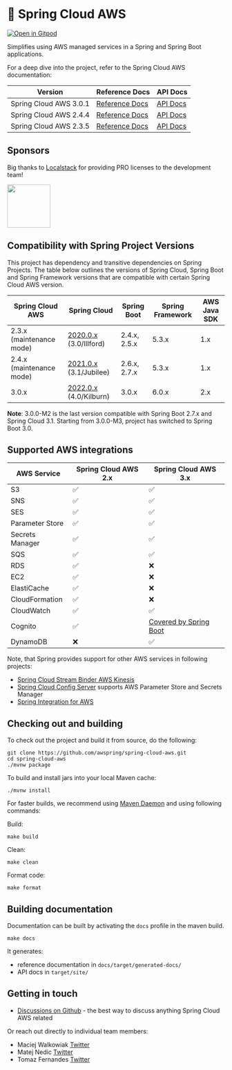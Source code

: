# 🍃 Spring Cloud AWS

[![Open in Gitpod](https://gitpod.io/button/open-in-gitpod.svg)](https://gitpod.io/from-referrer/)

Simplifies using AWS managed services in a Spring and Spring Boot applications.

For a deep dive into the project, refer to the Spring Cloud AWS documentation:

| Version                | Reference Docs                                                                                   | API Docs                                                                            |
|------------------------|--------------------------------------------------------------------------------------------------|-------------------------------------------------------------------------------------|
| Spring Cloud AWS 3.0.1 | [Reference Docs](https://docs.awspring.io/spring-cloud-aws/docs/3.0.1/reference/html/index.html) | [API Docs](https://docs.awspring.io/spring-cloud-aws/docs/3.0.1/apidocs/index.html) | 
| Spring Cloud AWS 2.4.4 | [Reference Docs](https://docs.awspring.io/spring-cloud-aws/docs/2.4.4/reference/html/index.html) | [API Docs](https://docs.awspring.io/spring-cloud-aws/docs/2.4.4/apidocs/index.html) | 
| Spring Cloud AWS 2.3.5 | [Reference Docs](https://docs.awspring.io/spring-cloud-aws/docs/2.3.5/reference/html/index.html) | [API Docs](https://docs.awspring.io/spring-cloud-aws/docs/2.3.5/apidocs/index.html) |

## Sponsors

Big thanks to [Localstack](https://localstack.cloud) for providing PRO licenses to the development team!

<a href="https://localstack.cloud"><img src="https://user-images.githubusercontent.com/47351025/215054012-f5af0761-0bd5-49c6-bd3e-c6b2a6844f53.png" height="100" /></a>

## Compatibility with Spring Project Versions

This project has dependency and transitive dependencies on Spring Projects. The table below outlines the versions of Spring Cloud, Spring Boot and Spring Framework versions that are compatible with certain Spring Cloud AWS version.

| Spring Cloud AWS             | Spring Cloud                                                                                                          | Spring Boot  | Spring Framework | AWS Java SDK |
|------------------------------|-----------------------------------------------------------------------------------------------------------------------|--------------|------------------|--------------|
| 2.3.x (maintenance mode)  	| [2020.0.x](https://github.com/spring-cloud/spring-cloud-release/wiki/Spring-Cloud-2020.0-Release-Notes) (3.0/Illford) | 2.4.x, 2.5.x | 5.3.x            | 1.x          |
| 2.4.x (maintenance mode)  	| [2021.0.x](https://github.com/spring-cloud/spring-cloud-release/wiki/Spring-Cloud-2021.0-Release-Notes) (3.1/Jubilee) | 2.6.x, 2.7.x | 5.3.x            | 1.x          |
| 3.0.x                        | [2022.0.x](https://github.com/spring-cloud/spring-cloud-release/wiki/Spring-Cloud-2022.0-Release-Notes) (4.0/Kilburn) | 3.0.x        | 6.0.x            | 2.x          |

**Note**: 3.0.0-M2 is the last version compatible with Spring Boot 2.7.x and Spring Cloud 3.1. Starting from 3.0.0-M3, project has switched to Spring Boot 3.0.

## Supported AWS integrations

| AWS Service     | Spring Cloud AWS 2.x | Spring Cloud AWS 3.x                                                                                                                        |
|-----------------|----------------------|---------------------------------------------------------------------------------------------------------------------------------------------|
| S3              | ✅                    | ✅                                                                                                                                           |
| SNS             | ✅                    | ✅                                                                                                                                           |
| SES             | ✅                    | ✅                                                                                                                                           |
| Parameter Store | ✅                    | ✅                                                                                                                                           |
| Secrets Manager | ✅                    | ✅                                                                                                                                           |
| SQS             | ✅                    | ✅                                                                                                                                           |
| RDS             | ✅                    | ❌                                                                                                                                           |
| EC2             | ✅                    | ❌                                                                                                                                           |
| ElastiCache     | ✅                    | ❌                                                                                                                                           |
| CloudFormation  | ✅                    | ❌                                                                                                                                           |
| CloudWatch      | ✅                    | ✅                                                                                                                                           |
| Cognito         | ✅                    | [Covered by Spring Boot](https://docs.awspring.io/spring-cloud-aws/docs/3.0.0-SNAPSHOT/reference/html/index.html#migration-from-2-x-to-3-x) |
| DynamoDB        | ❌                    | ✅                                                                                                                                           |

Note, that Spring provides support for other AWS services in following projects:

- [Spring Cloud Stream Binder AWS Kinesis](https://github.com/spring-cloud/spring-cloud-stream-binder-aws-kinesis)
- [Spring Cloud Config Server](https://github.com/spring-cloud/spring-cloud-config) supports AWS Parameter Store and Secrets Manager
- [Spring Integration for AWS](https://github.com/spring-projects/spring-integration-aws)


## Checking out and building

To check out the project and build it from source, do the following:

```
git clone https://github.com/awspring/spring-cloud-aws.git
cd spring-cloud-aws
./mvnw package
```

To build and install jars into your local Maven cache:

```
./mvnw install
```

For faster builds, we recommend using [Maven Daemon](https://github.com/apache/maven-mvnd) and using following commands:

Build:

```
make build
```

Clean:

```
make clean
```

Format code:

```
make format
```

## Building documentation

Documentation can be built by activating the `docs` profile in the maven build.

```
make docs
```

It generates:

- reference documentation in `docs/target/generated-docs/`
- API docs in `target/site/`

## Getting in touch

- [Discussions on Github](https://github.com/awspring/spring-cloud-aws/discussions) - the best way to discuss anything Spring Cloud AWS related

Or reach out directly to individual team members:

- Maciej Walkowiak [Twitter](https://twitter.com/maciejwalkowiak)
- Matej Nedic [Twitter](https://twitter.com/MatejNedic1)
- Tomaz Fernandes [Twitter](https://twitter.com/tomazfernandes_)
